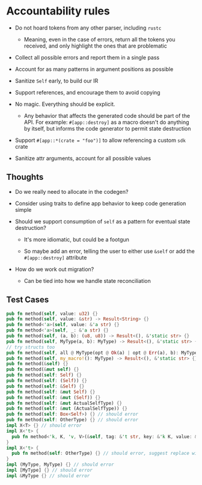 # Accountability rules

  - Do not hoard tokens from any other parser, including `rustc`

    - Meaning, even in the case of errors, return all the tokens you received,
      and only highlight the ones that are problematic

  - Collect all possible errors and report them in a single pass

  - Account for as many patterns in argument positions as possible

  - Sanitize `Self` early, to build our IR

  - Support references, and encourage them to avoid copying

  - No magic. Everything should be explicit.

      - Any behavior that affects the generated code should be part of the API.
        For example: `#[app::destroy]` as a macro doesn't do anything by itself,
        but informs the code generator to permit state destruction

  - Support `#[app::*(crate = "foo")]` to allow referencing a custom `sdk` crate

  - Sanitize attr arguments, account for all possible values

## Thoughts

  - Do we really need to allocate in the codegen?

  - Consider using traits to define app behavior to keep code generation simple

  - Should we support consumption of `self` as a pattern for eventual state
    destruction?

      - It's more idiomatic, but could be a footgun

      - So maybe add an error, telling the user to either use `&self` or add the
        `#[app::destroy]` attribute

  - How do we work out migration?

      - Can be tied into how we handle state reconciliation

## Test Cases

```rust
pub fn method(self, value: u32) {}
pub fn method(self, value: &str) -> Result<String> {}
pub fn method<'a>(self, value: &'a str) {}
pub fn method<'a>(self, _: &'a str) {}
pub fn method(self, (a, b): (u8, u8)) -> Result<(), &'static str> {}
pub fn method(self, MyType(a, b): MyType) -> Result<(), &'static str> {}
// try structs too
pub fn method(self, all @ MyType(opt @ Ok(a) | opt @ Err(a), b): MyType) -> Result<(), &'static str> {}
pub fn method(self, my_macro!(): MyType) -> Result<(), &'static str> {}
pub fn method(&self) {}
pub fn method(&mut self) {}
pub fn method(self: Self) {}
pub fn method(self: (Self)) {}
pub fn method(self: &Self) {}
pub fn method(self: &mut Self) {}
pub fn method(self: &mut (Self)) {}
pub fn method(self: &mut ActualSelfType) {}
pub fn method(self: &mut (ActualSelfType)) {}
pub fn method(self: Box<Self>) {} // should error
pub fn method(self: OtherType) {} // should error
impl X<T> {} // should error
impl X<'t> {
  pub fn method<'k, K, 'v, V>(&self, tag: &'t str, key: &'k K, value: &'v V) {} // should error on K, V
}
impl X<'t> {
  pub fn method(self: OtherType) {} // should error, suggest replace with `Self` or `X<'t>`
}
impl (MyType, MyType) {} // should error
impl [MyType] {} // should error
impl &MyType {} // should error
```
